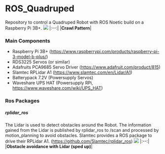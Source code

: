 # ROS_Quadruped

Repository to control a Quadruped Robot with ROS Noetic build on a Raspberry Pi 3B+.
![](media_files/20221017_184835.gif)
|:--:|
|<b>Crawl Pattern</b>|

### Main Components
- Raspberry Pi 3B+ (https://www.raspberrypi.com/products/raspberry-pi-3-model-b-plus/)
- RDS3225 Servos (or similar) 
- Adafruits PCA9685 Servo Driver (https://www.adafruit.com/product/815)
- Slamtec RPLidar A1 (https://www.slamtec.com/en/Lidar/A1)
- Batterypack 7.2V (Powersupply Servos)
- Waveshare UPS HAT (Powersupply RPi, https://www.waveshare.com/wiki/UPS_HAT)

### Ros Packages
##### rplidar_ros
The Lidar is used to detect obstacles around the Robot. The information gained from the Lidar is published by rplidar_ros to /scan and processed by motion_planning to avoid obstacles. Slamtec provides a ROS package to drive their RPLidar A1. (https://github.com/Slamtec/rplidar_ros)
![](media_files/20221017_184533.gif)
|:--:|
|<b>Obstacle avoidance with Lidar (sped up)</b>|

##### 
